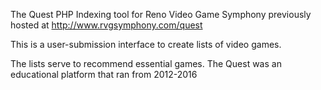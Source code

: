 The Quest
PHP Indexing tool for Reno Video Game Symphony
previously hosted at http://www.rvgsymphony.com/quest

This is a user-submission interface to create lists of video games. 

The lists serve to recommend essential games. The Quest was an educational platform that ran from 2012-2016
